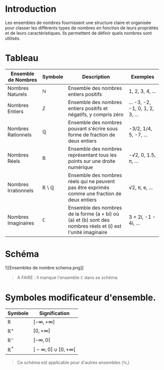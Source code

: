 # Introduction
Les ensembles de nombres fournissent une structure claire et organisée pour classer les différents types de nombres en fonction de leurs propriétés et de leurs caractéristiques. Ils permettent de définir quels nombres sont utilisés. 
# Tableau

| Ensemble de Nombres  | Symbole | Description                                                                                                          | Exemples                        |
| -------------------- | ------- | -------------------------------------------------------------------------------------------------------------------- | ------------------------------- |
| Nombres Naturels     | ℕ       | Ensemble des nombres entiers positifs                                                                                | 1, 2, 3, 4, ...                 |
| Nombres Entiers      | ℤ       | Ensemble des nombres entiers positifs et négatifs, y compris zéro                                                    | ... -3, -2, -1, 0, 1, 2, 3, ... |
| Nombres Rationnels   | ℚ       | Ensemble des nombres pouvant s'écrire sous forme de fraction de deux entiers                                         | -3/2, 1/4, 5, -7, ...           |
| Nombres Réels        | ℝ       | Ensemble des nombres représentant tous les points sur une droite numérique                                           | -√2, 0, 1.5, π, ...             |
| Nombres Irrationnels | ℝ \ ℚ   | Ensemble des nombres réels qui ne peuvent pas être exprimés comme une fraction de deux entiers                       | √2, π, e, ...                   |
| Nombres Imaginaires  | ℂ       | Ensemble des nombres de la forme \(a + bi\) où \(a\) et \(b\) sont des nombres réels et \(i\) est l'unité imaginaire | 3 + 2i, -1 - 4i, ...            |

# Schéma
![[Ensembles de nombre schema.png]]
> A FAIRE : Il manque l'ensemble $\mathbb{C}$ dans se schéma.
# Symboles modificateur d'ensemble.

| Symbole | Signification |
|---------|---------------|
| $\mathbb{R}$ | $[-\infty, +\infty]$ |
| $\mathbb{R}^+$ | $[0, +\infty]$ |
| $\mathbb{R}^-$ | $[-\infty, 0[$ |
| $\mathbb{R}^*$ | $] -\infty, 0 ] \cup [ 0, +\infty[$ |
> Ce schéma est applicable pour d'autres ensembles ($\mathbb{N}$,)